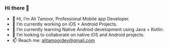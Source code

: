 ### Hi there 👋

<!--
**AliTamoorDev/aliTamoorDev** is a ✨ _special_ ✨ repository because its `README.md` (this file) appears on your GitHub profile.

Here are some ideas to get you started:
-->
- 👋 Hi, I’m Ali Tamoor, Professional Mobile app Developer.
- 🔭 I’m currently working on iOS + Android Projects.
- 🌱 I’m currently learning Native Android development using Java + Kotlin.
- 👯 I’m looking to collaborate on native iOS and Android projects.
- 📫 Reach me: alitamoordev@gmail.com
